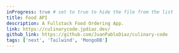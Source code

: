 ```yaml
---
inProgress: true # set to true to hide the file from the list
title: Food API
description: A Fullstack Food Ordering App.
link: https://culinarycode.jpdiaz.dev/
github_link: https://github.com/JuanPabloDiaz/culinary-code
tags: ['next', 'Tailwind', 'MongoDB']
---
```

